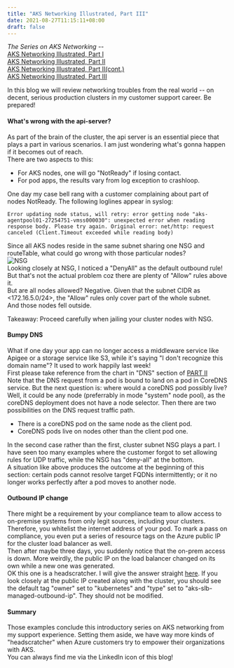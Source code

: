 ```yaml
---
title: "AKS Networking Illustrated, Part III"
date: 2021-08-27T11:15:11+08:00
draft: false
---
```

*The Series on AKS Networking --*  
[AKS Networking Illustrated, Part I](https://kuzhao.github.io/k8s/aks_networking_i/)  
[AKS Networking Illustrated, Part II](https://kuzhao.github.io/k8s/aks_networking_ii/)  
[AKS Networking Illustrated, Part II(cont.)](https://kuzhao.github.io/k8s/aks_networking_ii_cont/)  
[AKS Networking Illustrated, Part III](https://kuzhao.github.io/k8s/aks_networking_iii/)  

In this blog we will review networking troubles from the real world -- on decent, serious production clusters in my customer support career. Be prepared!

#### What's wrong with the api-server?
As part of the brain of the cluster, the api server is an essential piece that plays a part in various scenarios. I am just wondering what's gonna happen if it becomes out of reach.  
There are two aspects to this:  
- For AKS nodes, one will go "NotReady" if losing contact.
- For pod apps, the results vary from log exception to crashloop.

One day my case bell rang with a customer complaining about part of nodes NotReady. The following loglines appear in syslog:
```
Error updating node status, will retry: error getting node "aks-agentpool01-27254751-vmss000030": unexpected error when reading response body. Please try again. Original error: net/http: request canceled (Client.Timeout exceeded while reading body) 
```
Since all AKS nodes reside in the same subnet sharing one NSG and routeTable, what could go wrong with those particular nodes?  
![NSG](/img/NSG_deny_all.png)  
Looking closely at NSG, I noticed a "DenyAll" as the default outbound rule! But that's not the actual problem coz there are plenty of "Allow" rules above it.  
But are all nodes allowed? Negative. Given that the subnet CIDR as <172.16.5.0/24>, the "Allow" rules only cover part of the whole subnet.  
And those nodes fell outside.

Takeaway: Proceed carefully when jailing your cluster nodes with NSG.

#### Bumpy DNS
What if one day your app can no longer access a middleware service like Apigee or a storage service like S3, while it's saying "I don't recognize this domain name"? It used to work happily last week!  
First please take reference from the chart in "DNS" section of [PART II](https://kuzhao.github.io/k8s/aks_networking_ii_cont/)  
Note that the DNS request from a pod is bound to land on a pod in CoreDNS service. But the next question is: where would a coreDNS pod possibly live? Well, it could be any node (preferrably in mode "system" node pool), as the coreDNS deployment does not have a node selector. Then there are two possibilities on the DNS request traffic path.
- There is a coreDNS pod on the same node as the client pod.
- CoreDNS pods live on nodes other than the client pod one.

In the second case rather than the first, cluster subnet NSG plays a part. I have seen too many examples where the customer forgot to set allowing rules for UDP traffic, while the NSG has "deny-all" at the bottom.  
A situation like above produces the outcome at the beginning of this section: certain pods cannot resolve target FQDNs intermittently; or it no longer works perfectly after a pod moves to another node.  

#### Outbound IP change
There might be a requirement by your compliance team to allow access to on-premise systems from only legit sources, including your clusters.  
Therefore, you whitelist the internet address of your pod. To mark a pass on compliance, you even put a series of resource tags on the Azure public IP for the cluster load balancer as well.  
Then after maybe three days, you suddenly notice that the on-prem access is down. More weirdly, the public IP on the load balancer changed on its own while a new one was generated.  
OK this one is a headscratcher. I will give the answer straight [here](https://docs.microsoft.com/en-us/azure/aks/faq#can-i-modify-tags-and-other-properties-of-the-aks-resources-in-the-node-resource-group). If you look closely at the public IP created along with the cluster, you should see the default tag "owner" set to "kubernetes" and "type" set to "aks-slb-managed-outbound-ip". They should not be modified.  

#### Summary
Those examples conclude this introductory series on AKS networking from my support experience. Setting them aside, we have way more kinds of "headscratcher" when Azure customers try to empower their organizations with AKS.  
You can always find me via the LinkedIn icon of this blog!
